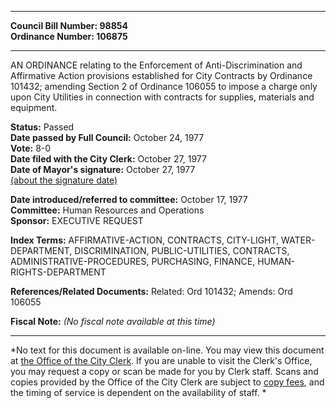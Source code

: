 * * * * *  
  
**Council Bill Number: [](#h0)[](#h2)98854**   
**Ordinance Number: 106875**  
  
* * * * *  
  
AN ORDINANCE relating to the Enforcement of Anti-Discrimination and Affirmative Action provisions established for City Contracts by Ordinance 101432; amending Section 2 of Ordinance 106055 to impose a charge only upon City Utilities in connection with contracts for supplies, materials and equipment.  
  
**Status:** Passed   
**Date passed by Full Council:** October 24, 1977   
**Vote:** 8-0   
**Date filed with the City Clerk:** October 27, 1977   
**Date of Mayor's signature:** October 27, 1977   
[(about the signature date)](/~public/approvaldate.htm)   
  
  
**Date introduced/referred to committee:** October 17, 1977   
**Committee:** Human Resources and Operations   
**Sponsor:** EXECUTIVE REQUEST   
  
**Index Terms:** AFFIRMATIVE-ACTION, CONTRACTS, CITY-LIGHT, WATER-DEPARTMENT, DISCRIMINATION, PUBLIC-UTILITIES, CONTRACTS, ADMINISTRATIVE-PROCEDURES, PURCHASING, FINANCE, HUMAN-RIGHTS-DEPARTMENT  
  
**References/Related Documents:** Related: Ord 101432; Amends: Ord 106055  
  
**Fiscal Note:** *(No fiscal note available at this time)*  
  
* * * * *  
  
*No text for this document is available on-line. You may view this document at [the Office of the City Clerk](http://www.seattle.gov/leg/clerk/contactUs.htm). If you are unable to visit the Clerk's Office, you may request a copy or scan be made for you by Clerk staff. Scans and copies provided by the Office of the City Clerk are subject to [copy fees](http://clerk.seattle.gov/~public/clerkfees.htm), and the timing of service is dependent on the availability of staff. *  
  
  
